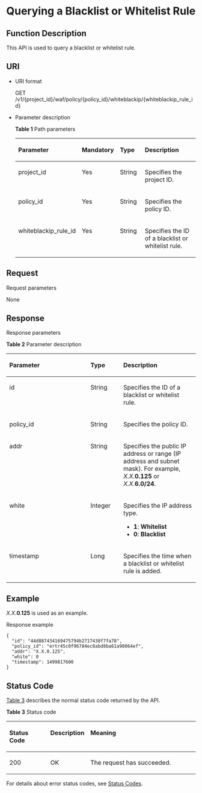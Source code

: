 # Querying a Blacklist or Whitelist Rule<a name="EN-US_TOPIC_0193631125"></a>

## Function Description<a name="section51375086"></a>

This API is used to query a blacklist or whitelist rule.

## URI<a name="section59722591"></a>

-   URI format

    GET  /v1/\{project\_id\}/waf/policy/\{policy\_id\}/whiteblackip/\{whiteblackip\_rule\_id\}

-   Parameter description

    **Table  1**  Path parameters

    <a name="table41741021"></a>
    <table><thead align="left"><tr id="row24986044"><th class="cellrowborder" valign="top" width="30.930000000000003%" id="mcps1.2.5.1.1"><p id="p10603677"><a name="p10603677"></a><a name="p10603677"></a><strong id="b1123458103719"><a name="b1123458103719"></a><a name="b1123458103719"></a>Parameter</strong></p>
    </th>
    <th class="cellrowborder" valign="top" width="20.62%" id="mcps1.2.5.1.2"><p id="p53591474"><a name="p53591474"></a><a name="p53591474"></a><strong id="b16457185920372"><a name="b16457185920372"></a><a name="b16457185920372"></a>Mandatory</strong></p>
    </th>
    <th class="cellrowborder" valign="top" width="14.430000000000001%" id="mcps1.2.5.1.3"><p id="p45942115"><a name="p45942115"></a><a name="p45942115"></a><strong id="b1160130163816"><a name="b1160130163816"></a><a name="b1160130163816"></a>Type</strong></p>
    </th>
    <th class="cellrowborder" valign="top" width="34.02%" id="mcps1.2.5.1.4"><p id="p30323866"><a name="p30323866"></a><a name="p30323866"></a><strong id="b1439641153811"><a name="b1439641153811"></a><a name="b1439641153811"></a>Description</strong></p>
    </th>
    </tr>
    </thead>
    <tbody><tr id="row40314044"><td class="cellrowborder" valign="top" width="30.930000000000003%" headers="mcps1.2.5.1.1 "><p id="p44212147"><a name="p44212147"></a><a name="p44212147"></a>project_id</p>
    </td>
    <td class="cellrowborder" valign="top" width="20.62%" headers="mcps1.2.5.1.2 "><p id="p24414183"><a name="p24414183"></a><a name="p24414183"></a>Yes</p>
    </td>
    <td class="cellrowborder" valign="top" width="14.430000000000001%" headers="mcps1.2.5.1.3 "><p id="p31391807"><a name="p31391807"></a><a name="p31391807"></a>String</p>
    </td>
    <td class="cellrowborder" valign="top" width="34.02%" headers="mcps1.2.5.1.4 "><p id="p59708452"><a name="p59708452"></a><a name="p59708452"></a>Specifies the project ID.</p>
    </td>
    </tr>
    <tr id="row505158"><td class="cellrowborder" valign="top" width="30.930000000000003%" headers="mcps1.2.5.1.1 "><p id="p40917865"><a name="p40917865"></a><a name="p40917865"></a>policy_id</p>
    </td>
    <td class="cellrowborder" valign="top" width="20.62%" headers="mcps1.2.5.1.2 "><p id="p26012748"><a name="p26012748"></a><a name="p26012748"></a>Yes</p>
    </td>
    <td class="cellrowborder" valign="top" width="14.430000000000001%" headers="mcps1.2.5.1.3 "><p id="p26657815"><a name="p26657815"></a><a name="p26657815"></a>String</p>
    </td>
    <td class="cellrowborder" valign="top" width="34.02%" headers="mcps1.2.5.1.4 "><p id="p11799411"><a name="p11799411"></a><a name="p11799411"></a>Specifies the policy ID.</p>
    </td>
    </tr>
    <tr id="row39085839"><td class="cellrowborder" valign="top" width="30.930000000000003%" headers="mcps1.2.5.1.1 "><p id="p11836358"><a name="p11836358"></a><a name="p11836358"></a>whiteblackip_rule_id</p>
    </td>
    <td class="cellrowborder" valign="top" width="20.62%" headers="mcps1.2.5.1.2 "><p id="p19220962"><a name="p19220962"></a><a name="p19220962"></a>Yes</p>
    </td>
    <td class="cellrowborder" valign="top" width="14.430000000000001%" headers="mcps1.2.5.1.3 "><p id="p13394123"><a name="p13394123"></a><a name="p13394123"></a>String</p>
    </td>
    <td class="cellrowborder" valign="top" width="34.02%" headers="mcps1.2.5.1.4 "><p id="p11182184"><a name="p11182184"></a><a name="p11182184"></a>Specifies the ID of a blacklist or whitelist rule.</p>
    </td>
    </tr>
    </tbody>
    </table>


## Request<a name="section632413"></a>

Request parameters

None

## Response<a name="section5691720"></a>

Response parameters

**Table  2**  Parameter description

<a name="table47305227"></a>
<table><thead align="left"><tr id="row17264294"><th class="cellrowborder" valign="top" width="42.85571442855714%" id="mcps1.2.4.1.1"><p id="p56230546"><a name="p56230546"></a><a name="p56230546"></a><strong id="b1191313719381"><a name="b1191313719381"></a><a name="b1191313719381"></a>Parameter</strong></p>
</th>
<th class="cellrowborder" valign="top" width="17.348265173482652%" id="mcps1.2.4.1.2"><p id="p58380403"><a name="p58380403"></a><a name="p58380403"></a><strong id="b4198163919383"><a name="b4198163919383"></a><a name="b4198163919383"></a>Type</strong></p>
</th>
<th class="cellrowborder" valign="top" width="39.796020397960206%" id="mcps1.2.4.1.3"><p id="p31192241"><a name="p31192241"></a><a name="p31192241"></a><strong id="b81314402385"><a name="b81314402385"></a><a name="b81314402385"></a>Description</strong></p>
</th>
</tr>
</thead>
<tbody><tr id="row12294718"><td class="cellrowborder" valign="top" width="42.85571442855714%" headers="mcps1.2.4.1.1 "><p id="p56348114"><a name="p56348114"></a><a name="p56348114"></a>id</p>
</td>
<td class="cellrowborder" valign="top" width="17.348265173482652%" headers="mcps1.2.4.1.2 "><p id="p794485"><a name="p794485"></a><a name="p794485"></a>String</p>
</td>
<td class="cellrowborder" valign="top" width="39.796020397960206%" headers="mcps1.2.4.1.3 "><p id="p64353362"><a name="p64353362"></a><a name="p64353362"></a>Specifies the ID of a blacklist or whitelist rule.</p>
</td>
</tr>
<tr id="row42309349"><td class="cellrowborder" valign="top" width="42.85571442855714%" headers="mcps1.2.4.1.1 "><p id="p4505225"><a name="p4505225"></a><a name="p4505225"></a>policy_id</p>
</td>
<td class="cellrowborder" valign="top" width="17.348265173482652%" headers="mcps1.2.4.1.2 "><p id="p29378938"><a name="p29378938"></a><a name="p29378938"></a>String</p>
</td>
<td class="cellrowborder" valign="top" width="39.796020397960206%" headers="mcps1.2.4.1.3 "><p id="p30883743"><a name="p30883743"></a><a name="p30883743"></a>Specifies the policy ID.</p>
</td>
</tr>
<tr id="row9518232"><td class="cellrowborder" valign="top" width="42.85571442855714%" headers="mcps1.2.4.1.1 "><p id="p32779367"><a name="p32779367"></a><a name="p32779367"></a>addr</p>
</td>
<td class="cellrowborder" valign="top" width="17.348265173482652%" headers="mcps1.2.4.1.2 "><p id="p37883103"><a name="p37883103"></a><a name="p37883103"></a>String</p>
</td>
<td class="cellrowborder" valign="top" width="39.796020397960206%" headers="mcps1.2.4.1.3 "><p id="p48632487"><a name="p48632487"></a><a name="p48632487"></a>Specifies the public IP address or range (IP address and subnet mask). For example, <em id="i20748919102619"><a name="i20748919102619"></a><a name="i20748919102619"></a>X.X.</em><strong id="b1074819197262"><a name="b1074819197262"></a><a name="b1074819197262"></a>0.125</strong> or <em id="i8764131962612"><a name="i8764131962612"></a><a name="i8764131962612"></a>X.X.</em><strong id="b1076416198267"><a name="b1076416198267"></a><a name="b1076416198267"></a>6.0/24</strong>.</p>
</td>
</tr>
<tr id="row35039200"><td class="cellrowborder" valign="top" width="42.85571442855714%" headers="mcps1.2.4.1.1 "><p id="p19602980"><a name="p19602980"></a><a name="p19602980"></a>white</p>
</td>
<td class="cellrowborder" valign="top" width="17.348265173482652%" headers="mcps1.2.4.1.2 "><p id="p44337548"><a name="p44337548"></a><a name="p44337548"></a>Integer</p>
</td>
<td class="cellrowborder" valign="top" width="39.796020397960206%" headers="mcps1.2.4.1.3 "><p id="p131673177539"><a name="p131673177539"></a><a name="p131673177539"></a>Specifies the IP address type.</p>
<a name="ul3374102111535"></a><a name="ul3374102111535"></a><ul id="ul3374102111535"><li><strong id="b8654163317459"><a name="b8654163317459"></a><a name="b8654163317459"></a>1</strong>: <strong id="b2655103318450"><a name="b2655103318450"></a><a name="b2655103318450"></a>Whitelist</strong></li><li><strong id="b221293910458"><a name="b221293910458"></a><a name="b221293910458"></a>0</strong>: <strong id="b0213113904518"><a name="b0213113904518"></a><a name="b0213113904518"></a>Blacklist</strong></li></ul>
</td>
</tr>
<tr id="row42709387"><td class="cellrowborder" valign="top" width="42.85571442855714%" headers="mcps1.2.4.1.1 "><p id="p36908350"><a name="p36908350"></a><a name="p36908350"></a>timestamp</p>
</td>
<td class="cellrowborder" valign="top" width="17.348265173482652%" headers="mcps1.2.4.1.2 "><p id="p36786353"><a name="p36786353"></a><a name="p36786353"></a>Long</p>
</td>
<td class="cellrowborder" valign="top" width="39.796020397960206%" headers="mcps1.2.4.1.3 "><p id="p26904588"><a name="p26904588"></a><a name="p26904588"></a>Specifies the time when a blacklist or whitelist rule is added.</p>
</td>
</tr>
</tbody>
</table>

## Example<a name="section1151111284618"></a>

_X.X._**0.125**  is used as an example.

Response example

```
{
  "id": "44d887434169475794b2717438f7fa78",
  "policy_id": "ertr45c0f96784ec8abd8ba61a98064ef",
  "addr": "X.X.0.125",
  "white": 0
  "timestamp": 1499817600
}
```

## Status Code<a name="section51225481"></a>

[Table 3](#en-us_topic_0193631139_t82c3440f3efb42a38b9d4dc4011a33d0)  describes the normal status code returned by the API.

**Table  3**  Status code

<a name="en-us_topic_0193631139_t82c3440f3efb42a38b9d4dc4011a33d0"></a>
<table><thead align="left"><tr id="en-us_topic_0193631139_r3d6e2f205c444705bdbb9daaac74e575"><th class="cellrowborder" valign="top" width="22%" id="mcps1.2.4.1.1"><p id="en-us_topic_0193631139_af3c4073076f24eca88d94e3fa1effdc6"><a name="en-us_topic_0193631139_af3c4073076f24eca88d94e3fa1effdc6"></a><a name="en-us_topic_0193631139_af3c4073076f24eca88d94e3fa1effdc6"></a>Status Code</p>
</th>
<th class="cellrowborder" valign="top" width="19.41%" id="mcps1.2.4.1.2"><p id="en-us_topic_0193631139_en-us_topic_0144911667_p4531342288"><a name="en-us_topic_0193631139_en-us_topic_0144911667_p4531342288"></a><a name="en-us_topic_0193631139_en-us_topic_0144911667_p4531342288"></a>Description</p>
</th>
<th class="cellrowborder" valign="top" width="58.589999999999996%" id="mcps1.2.4.1.3"><p id="en-us_topic_0193631139_ada185614bba24140995b8123b3e9faa8"><a name="en-us_topic_0193631139_ada185614bba24140995b8123b3e9faa8"></a><a name="en-us_topic_0193631139_ada185614bba24140995b8123b3e9faa8"></a>Meaning</p>
</th>
</tr>
</thead>
<tbody><tr id="en-us_topic_0193631139_rc7b2adc390904a1ba79e303017797786"><td class="cellrowborder" valign="top" width="22%" headers="mcps1.2.4.1.1 "><p id="en-us_topic_0193631139_a93f3895d44bb4226934cc626ac50e37b"><a name="en-us_topic_0193631139_a93f3895d44bb4226934cc626ac50e37b"></a><a name="en-us_topic_0193631139_a93f3895d44bb4226934cc626ac50e37b"></a>200</p>
</td>
<td class="cellrowborder" valign="top" width="19.41%" headers="mcps1.2.4.1.2 "><p id="en-us_topic_0193631139_en-us_topic_0144911667_p7538425819"><a name="en-us_topic_0193631139_en-us_topic_0144911667_p7538425819"></a><a name="en-us_topic_0193631139_en-us_topic_0144911667_p7538425819"></a>OK</p>
</td>
<td class="cellrowborder" valign="top" width="58.589999999999996%" headers="mcps1.2.4.1.3 "><p id="en-us_topic_0193631139_en-us_topic_0144911667_p369874114414"><a name="en-us_topic_0193631139_en-us_topic_0144911667_p369874114414"></a><a name="en-us_topic_0193631139_en-us_topic_0144911667_p369874114414"></a>The request has succeeded.</p>
</td>
</tr>
</tbody>
</table>

For details about error status codes, see  [Status Codes](status-codes.md).

